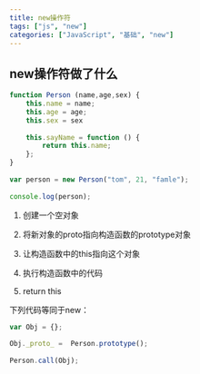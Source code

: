 ```yaml
---
title: new操作符
tags: ["js", "new"]
categories: ["JavaScript", "基础", "new"]
---
```


## new操作符做了什么

```js
function Person (name,age,sex) {
    this.name = name;
    this.age = age;
    this.sex = sex
 
    this.sayName = function () {
        return this.name;
    };
}
 
var person = new Person("tom", 21, "famle");
 
console.log(person);
```

1. 创建一个空对象

2. 将新对象的proto指向构造函数的prototype对象 

3. 让构造函数中的this指向这个对象
4. 执行构造函数中的代码
5. return this

<!--more-->

下列代码等同于new：

```js
var Obj = {};
 
Obj._proto_ =  Person.prototype();
 
Person.call(Obj);
```



